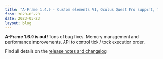 ```yaml
---
title: "A-Frame 1.4.0 - Custom elements V1, Oculus Quest Pro support, tons of fixes and improvements"
from: 2023-05-23
date: 2023-05-23
layout: blog
---
```


**A-Frame 1.6.0 is out!** Tons of bug fixes. Memory management and performance improvements. API to control tick / tock execution order.

Find all details on the [release notes and changelog](https://github.com/aframevr/aframe/releases/tag/v1.6.0)
